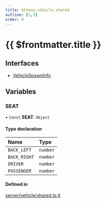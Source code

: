 ```yaml
---
title: Athena.vehicle.shared
outline: [1,3]
order: 0
---
```


# {{ $frontmatter.title }}


## Interfaces

- [VehicleSpawnInfo](../interfaces/server_vehicle_shared_VehicleSpawnInfo.md)

## Variables

### SEAT

• `Const` **SEAT**: `Object`

#### Type declaration

| Name | Type |
| :------ | :------ |
| `BACK_LEFT` | `number` |
| `BACK_RIGHT` | `number` |
| `DRIVER` | `number` |
| `PASSENGER` | `number` |

#### Defined in

[server/vehicle/shared.ts:4](https://github.com/Stuyk/altv-athena/blob/6beb5a6/src/core/server/vehicle/shared.ts#L4)
